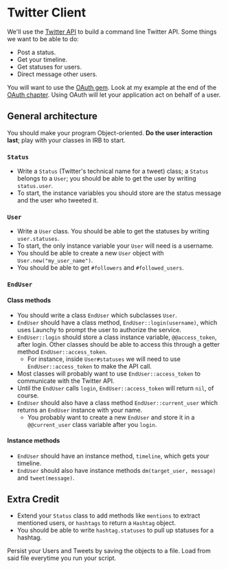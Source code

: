 # Twitter Client

We'll use the [Twitter API][api-docs] to build a command line Twitter
API. Some things we want to be able to do:

* Post a status.
* Get your timeline.
* Get statuses for users.
* Direct message other users.

You will want to use the [OAuth gem][oauth-github]. Look at my example
at the end of the [OAuth chapter][oauth-chapter]. Using OAuth will let
your application act on behalf of a user.

## General architecture

You should make your program Object-oriented. **Do the user interaction
last**; play with your classes in IRB to start.

### `Status`

* Write a `Status` (Twitter's technical name for a tweet) class; a
  `Status` belongs to a `User`; you should be able to get the user by
  writing `status.user`.
* To start, the instance variables you should store are the status
  message and the user who tweeted it.

### `User`

* Write a `User` class. You should be able to get the statuses by
  writing `user.statuses`.
* To start, the only instance variable your `User` will need is a
  username.
* You should be able to create a new `User` object with
  `User.new("my_user_name")`.
* You should be able to get `#followers` and `#followed_users`.

### `EndUser`

#### Class methods

* You should write a class `EndUser` which subclasses `User`.
* `EndUser` should have a class method,
  `EndUser::login(username)`, which uses Launchy to prompt the
  user to authorize the service.
* `EndUser::login` should store a class instance variable,
  `@@access_token`, after login. Other classes should be able to
  access this through a getter method `EndUser::access_token`.
    * For instance, inside `User#statuses` we will need to use
      `EndUser::access_token` to make the API call.
* Most classes will probably want to use `EndUser::access_token`
  to communicate with the Twitter API.
* Until the `EndUser` calls `login`, `EndUser::access_token` will
  return `nil`, of course.
* `EndUser` should also have a class method
  `EndUser::current_user` which returns an `EndUser` instance with
  your name.
    * You probably want to create a new `EndUser` and store it in a
      `@@current_user` class variable after you `login`.

#### Instance methods

* `EndUser` should have an instance method, `timeline`, which gets
  your timeline.
* `EndUser` should also have instance methods `dm(target_user,
  message)` and `tweet(message)`.

## Extra Credit

* Extend your `Status` class to add methods like `mentions` to extract
  mentioned users, or `hashtags` to return a `Hashtag` object.
* You should be able to write `hashtag.statuses` to pull up statuses
  for a hashtag.

Persist your Users and Tweets by saving the objects to a file. Load
from said file everytime you run your script.

[api-docs]: https://dev.twitter.com/docs/api/1.1
[oauth-github]: https://github.com/oauth/oauth-ruby
[oauth-chapter]: ../the-web/oauth.md

